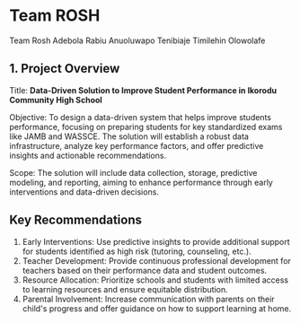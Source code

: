 # Team ROSH

Team Rosh
Adebola Rabiu
Anuoluwapo Tenibiaje
Timilehin Olowolafe



## 1. Project Overview
Title:
**Data-Driven Solution to Improve Student Performance in Ikorodu Community High School**


Objective:
To design a data-driven system that helps improve students performance, focusing on preparing students for key standardized exams like JAMB and WASSCE. The solution will establish a robust data infrastructure, analyze key performance factors, and offer predictive insights and actionable recommendations.

Scope:
The solution will include data collection, storage, predictive modeling, and reporting, aiming to enhance performance through early interventions and data-driven decisions.






## Key Recommendations
1. Early Interventions:
Use predictive insights to provide additional support for students identified as high
risk (tutoring, counseling, etc.).
2. Teacher Development:
Provide continuous professional development for teachers based on their
performance data and student outcomes.
3. Resource Allocation:
Prioritize schools and students with limited access to learning resources and ensure
equitable distribution.
4. Parental Involvement:
Increase communication with parents on their child's progress and offer guidance
on how to support learning at home.
